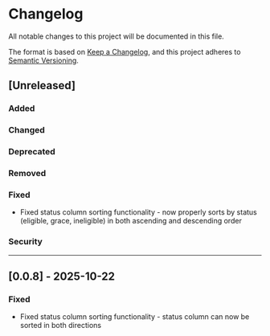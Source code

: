 # Changelog

All notable changes to this project will be documented in this file.

The format is based on [Keep a Changelog](https://keepachangelog.com/en/1.0.0/),
and this project adheres to [Semantic Versioning](https://semver.org/spec/v2.0.0.html).

## [Unreleased]

### Added

### Changed

### Deprecated

### Removed

### Fixed
- Fixed status column sorting functionality - now properly sorts by status (eligible, grace, ineligible) in both ascending and descending order

### Security

---

## [0.0.8] - 2025-10-22

### Fixed
- Fixed status column sorting functionality - status column can now be sorted in both directions

